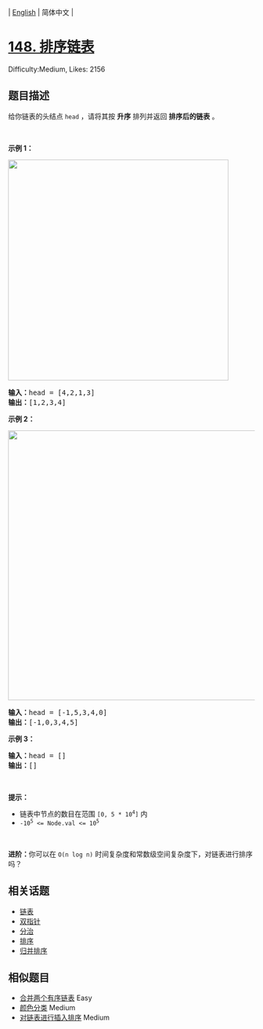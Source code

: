 
| [English](README_EN.md) | 简体中文 |

# [148. 排序链表](https://leetcode.cn/problems/sort-list/)
Difficulty:Medium, Likes: 2156

## 题目描述

<p>给你链表的头结点&nbsp;<code>head</code>&nbsp;，请将其按 <strong>升序</strong> 排列并返回 <strong>排序后的链表</strong> 。</p>

<ul>
</ul>

<p>&nbsp;</p>

<p><strong>示例 1：</strong></p>
<img alt="" src="https://assets.leetcode.com/uploads/2020/09/14/sort_list_1.jpg" style="width: 450px;" />
<pre>
<b>输入：</b>head = [4,2,1,3]
<b>输出：</b>[1,2,3,4]
</pre>

<p><strong>示例 2：</strong></p>
<img alt="" src="https://assets.leetcode.com/uploads/2020/09/14/sort_list_2.jpg" style="width: 550px;" />
<pre>
<b>输入：</b>head = [-1,5,3,4,0]
<b>输出：</b>[-1,0,3,4,5]
</pre>

<p><strong>示例 3：</strong></p>

<pre>
<b>输入：</b>head = []
<b>输出：</b>[]
</pre>

<p>&nbsp;</p>

<p><b>提示：</b></p>

<ul>
	<li>链表中节点的数目在范围&nbsp;<code>[0, 5 * 10<sup>4</sup>]</code>&nbsp;内</li>
	<li><code>-10<sup>5</sup>&nbsp;&lt;= Node.val &lt;= 10<sup>5</sup></code></li>
</ul>

<p>&nbsp;</p>

<p><b>进阶：</b>你可以在&nbsp;<code>O(n&nbsp;log&nbsp;n)</code> 时间复杂度和常数级空间复杂度下，对链表进行排序吗？</p>


## 相关话题

- [链表](https://leetcode.cn/tag/linked-list/)
- [双指针](https://leetcode.cn/tag/two-pointers/)
- [分治](https://leetcode.cn/tag/divide-and-conquer/)
- [排序](https://leetcode.cn/tag/sorting/)
- [归并排序](https://leetcode.cn/tag/merge-sort/)

## 相似题目

- [合并两个有序链表](../merge-two-sorted-lists/README.md) Easy 
- [颜色分类](../sort-colors/README.md) Medium 
- [对链表进行插入排序](../insertion-sort-list/README.md) Medium 
